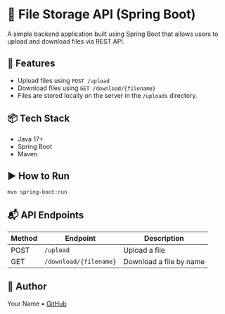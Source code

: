 # 📁 File Storage API (Spring Boot)

A simple backend application built using Spring Boot that allows users to upload and download files via REST API.

## 🚀 Features
- Upload files using `POST /upload`
- Download files using `GET /download/{filename}`
- Files are stored locally on the server in the `/uploads` directory.

## 📦 Tech Stack
- Java 17+
- Spring Boot
- Maven

## ▶️ How to Run

```bash
mvn spring-boot:run
```

## 📬 API Endpoints

| Method | Endpoint             | Description         |
|--------|----------------------|---------------------|
| POST   | `/upload`            | Upload a file       |
| GET    | `/download/{filename}` | Download a file by name |

## 📝 Author
Your Name • [GitHub](https://github.com/yourusername)
